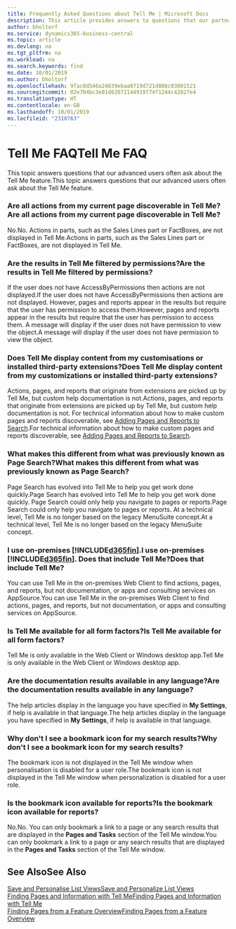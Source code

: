 ```yaml
---
title: Frequently Asked Questions about Tell Me | Microsoft Docs
description: This article provides answers to questions that our partners and customers often ask about Tell Me.
author: bholtorf
ms.service: dynamics365-business-central
ms.topic: article
ms.devlang: na
ms.tgt_pltfrm: na
ms.workload: na
ms.search.keywords: find
ms.date: 10/01/2019
ms.author: bholtorf
ms.openlocfilehash: 9fac8d546a24839ebaa0719d721d886c03001521
ms.sourcegitcommit: 02e704bc3e01d62072144919774f1244c42827e4
ms.translationtype: HT
ms.contentlocale: en-GB
ms.lasthandoff: 10/01/2019
ms.locfileid: "2310763"
---
```

# <a name="tell-me-faq"></a><span data-ttu-id="3bf4f-103">Tell Me FAQ</span><span class="sxs-lookup"><span data-stu-id="3bf4f-103">Tell Me FAQ</span></span>
<span data-ttu-id="3bf4f-104">This topic answers questions that our advanced users often ask about the Tell Me feature.</span><span class="sxs-lookup"><span data-stu-id="3bf4f-104">This topic answers questions that our advanced users often ask about the Tell Me feature.</span></span>

### <a name="are-all-actions-from-my-current-page-discoverable-in-tell-me"></a><span data-ttu-id="3bf4f-105">Are all actions from my current page discoverable in Tell Me?</span><span class="sxs-lookup"><span data-stu-id="3bf4f-105">Are all actions from my current page discoverable in Tell Me?</span></span>
<span data-ttu-id="3bf4f-106">No.</span><span class="sxs-lookup"><span data-stu-id="3bf4f-106">No.</span></span> <span data-ttu-id="3bf4f-107">Actions in parts, such as the Sales Lines part or FactBoxes, are not displayed in Tell Me.</span><span class="sxs-lookup"><span data-stu-id="3bf4f-107">Actions in parts, such as the Sales Lines part or FactBoxes, are not displayed in Tell Me.</span></span>

### <a name="are-the-results-in-tell-me-filtered-by-permissions"></a><span data-ttu-id="3bf4f-108">Are the results in Tell Me filtered by permissions?</span><span class="sxs-lookup"><span data-stu-id="3bf4f-108">Are the results in Tell Me filtered by permissions?</span></span>
<span data-ttu-id="3bf4f-109">If the user does not have AccessByPermissions then actions are not displayed.</span><span class="sxs-lookup"><span data-stu-id="3bf4f-109">If the user does not have AccessByPermissions then actions are not displayed.</span></span> <span data-ttu-id="3bf4f-110">However, pages and reports appear in the results but require that the user has permission to access them.</span><span class="sxs-lookup"><span data-stu-id="3bf4f-110">However, pages and reports appear in the results but require that the user has permission to access them.</span></span> <span data-ttu-id="3bf4f-111">A message will display if the user does not have permission to view the object.</span><span class="sxs-lookup"><span data-stu-id="3bf4f-111">A message will display if the user does not have permission to view the object.</span></span>

### <a name="does-tell-me-display-content-from-my-customizations-or-installed-third-party-extensions"></a><span data-ttu-id="3bf4f-112">Does Tell Me display content from my customisations or installed third-party extensions?</span><span class="sxs-lookup"><span data-stu-id="3bf4f-112">Does Tell Me display content from my customizations or installed third-party extensions?</span></span>
<span data-ttu-id="3bf4f-113">Actions, pages, and reports that originate from extensions are picked up by Tell Me, but custom help documentation is not.</span><span class="sxs-lookup"><span data-stu-id="3bf4f-113">Actions, pages, and reports that originate from extensions are picked up by Tell Me, but custom help documentation is not.</span></span> <span data-ttu-id="3bf4f-114">For technical information about how to make custom pages and reports discoverable, see [Adding Pages and Reports to Search](/dynamics365/business-central/dev-itpro/developer/devenv-al-menusuite-functionality).</span><span class="sxs-lookup"><span data-stu-id="3bf4f-114">For technical information about how to make custom pages and reports discoverable, see [Adding Pages and Reports to Search](/dynamics365/business-central/dev-itpro/developer/devenv-al-menusuite-functionality).</span></span>

### <a name="what-makes-this-different-from-what-was-previously-known-as-page-search"></a><span data-ttu-id="3bf4f-115">What makes this different from what was previously known as Page Search?</span><span class="sxs-lookup"><span data-stu-id="3bf4f-115">What makes this different from what was previously known as Page Search?</span></span>
<span data-ttu-id="3bf4f-116">Page Search has evolved into Tell Me to help you get work done quickly.</span><span class="sxs-lookup"><span data-stu-id="3bf4f-116">Page Search has evolved into Tell Me to help you get work done quickly.</span></span> <span data-ttu-id="3bf4f-117">Page Search could only help you navigate to pages or reports.</span><span class="sxs-lookup"><span data-stu-id="3bf4f-117">Page Search could only help you navigate to pages or reports.</span></span> <span data-ttu-id="3bf4f-118">At a technical level, Tell Me is no longer based on the legacy MenuSuite concept.</span><span class="sxs-lookup"><span data-stu-id="3bf4f-118">At a technical level, Tell Me is no longer based on the legacy MenuSuite concept.</span></span>

### <a name="i-use-on-premises-included365finincludesd365fin_mdmd-does-that-include-tell-me"></a><span data-ttu-id="3bf4f-119">I use on-premises [!INCLUDE[d365fin](includes/d365fin_md.md)].</span><span class="sxs-lookup"><span data-stu-id="3bf4f-119">I use on-premises [!INCLUDE[d365fin](includes/d365fin_md.md)].</span></span> <span data-ttu-id="3bf4f-120">Does that include Tell Me?</span><span class="sxs-lookup"><span data-stu-id="3bf4f-120">Does that include Tell Me?</span></span>
<span data-ttu-id="3bf4f-121">You can use Tell Me in the on-premises Web Client to find actions, pages, and reports, but not documentation, or apps and consulting services on AppSource.</span><span class="sxs-lookup"><span data-stu-id="3bf4f-121">You can use Tell Me in the on-premises Web Client to find actions, pages, and reports, but not documentation, or apps and consulting services on AppSource.</span></span>

### <a name="is-tell-me-available-for-all-form-factors"></a><span data-ttu-id="3bf4f-122">Is Tell Me available for all form factors?</span><span class="sxs-lookup"><span data-stu-id="3bf4f-122">Is Tell Me available for all form factors?</span></span>
<span data-ttu-id="3bf4f-123">Tell Me is only available in the Web Client or Windows desktop app.</span><span class="sxs-lookup"><span data-stu-id="3bf4f-123">Tell Me is only available in the Web Client or Windows desktop app.</span></span>

### <a name="are-the-documentation-results-available-in-any-language"></a><span data-ttu-id="3bf4f-124">Are the documentation results available in any language?</span><span class="sxs-lookup"><span data-stu-id="3bf4f-124">Are the documentation results available in any language?</span></span>
<span data-ttu-id="3bf4f-125">The help articles display in the language you have specified in **My Settings**, if help is available in that language.</span><span class="sxs-lookup"><span data-stu-id="3bf4f-125">The help articles display in the language you have specified in **My Settings**, if help is available in that language.</span></span>

### <a name="why-dont-i-see-a-bookmark-icon-for-my-search-results"></a><span data-ttu-id="3bf4f-126">Why don't I see a bookmark icon for my search results?</span><span class="sxs-lookup"><span data-stu-id="3bf4f-126">Why don't I see a bookmark icon for my search results?</span></span>
<span data-ttu-id="3bf4f-127">The bookmark icon is not displayed in the Tell Me window when personalisation is disabled for a user role.</span><span class="sxs-lookup"><span data-stu-id="3bf4f-127">The bookmark icon is not displayed in the Tell Me window when personalization is disabled for a user role.</span></span>

### <a name="is-the-bookmark-icon-available-for-reports"></a><span data-ttu-id="3bf4f-128">Is the bookmark icon available for reports?</span><span class="sxs-lookup"><span data-stu-id="3bf4f-128">Is the bookmark icon available for reports?</span></span>
<span data-ttu-id="3bf4f-129">No.</span><span class="sxs-lookup"><span data-stu-id="3bf4f-129">No.</span></span> <span data-ttu-id="3bf4f-130">You can only bookmark a link to a page or any search results that are displayed in the **Pages and Tasks** section of the Tell Me window.</span><span class="sxs-lookup"><span data-stu-id="3bf4f-130">You can only bookmark a link to a page or any search results that are displayed in the **Pages and Tasks** section of the Tell Me window.</span></span>


## <a name="see-also"></a><span data-ttu-id="3bf4f-131">See Also</span><span class="sxs-lookup"><span data-stu-id="3bf4f-131">See Also</span></span>  
[<span data-ttu-id="3bf4f-132">Save and Personalise List Views</span><span class="sxs-lookup"><span data-stu-id="3bf4f-132">Save and Personalize List Views</span></span>](ui-views.md)  
[<span data-ttu-id="3bf4f-133">Finding Pages and Information with Tell Me</span><span class="sxs-lookup"><span data-stu-id="3bf4f-133">Finding Pages and Information with Tell Me</span></span>](ui-search.md)  
[<span data-ttu-id="3bf4f-134">Finding Pages from a Feature Overview</span><span class="sxs-lookup"><span data-stu-id="3bf4f-134">Finding Pages from a Feature Overview</span></span>](ui-role-explorer.md)
